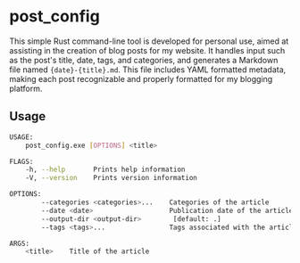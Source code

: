 # post_config
This simple Rust command-line tool is developed for personal use, aimed at assisting in the creation of blog posts for my website. It handles input such as the post's title, date, tags, and categories, and generates a Markdown file named `{date}-{title}.md`. This file includes YAML formatted metadata, making each post recognizable and properly formatted for my blogging platform.

## Usage

```bash
USAGE:
    post_config.exe [OPTIONS] <title>

FLAGS:
    -h, --help       Prints help information
    -V, --version    Prints version information

OPTIONS:
        --categories <categories>...    Categories of the article
        --date <date>                   Publication date of the article (optional)
        --output-dir <output-dir>        [default: .]
        --tags <tags>...                Tags associated with the article

ARGS:
    <title>    Title of the article
```
